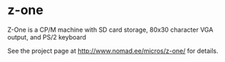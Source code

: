 # z-one
Z-One is a CP/M machine with SD card storage, 80x30 character VGA output, and PS/2 keyboard

See the project page at http://www.nomad.ee/micros/z-one/ for details.